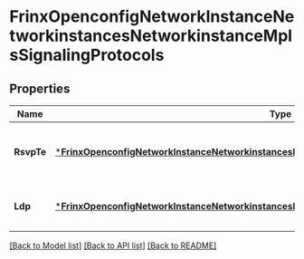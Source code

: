 # FrinxOpenconfigNetworkInstanceNetworkinstancesNetworkinstanceMplsSignalingProtocols

## Properties
Name | Type | Description | Notes
------------ | ------------- | ------------- | -------------
**RsvpTe** | [***FrinxOpenconfigNetworkInstanceNetworkinstancesNetworkinstanceMplsSignalingprotocolsRsvpTe**](frinx.openconfig.network.instance.networkinstances.networkinstance.mpls.signalingprotocols.RsvpTe.md) | Optional[RSVP-TE global signaling protocol configuration] REF:Optional.empty | [optional] [default to null]
**Ldp** | [***FrinxOpenconfigNetworkInstanceNetworkinstancesNetworkinstanceMplsSignalingprotocolsLdp**](frinx.openconfig.network.instance.networkinstances.networkinstance.mpls.signalingprotocols.Ldp.md) | Optional[LDP global signaling configuration] REF:Optional.empty | [optional] [default to null]

[[Back to Model list]](../README.md#documentation-for-models) [[Back to API list]](../README.md#documentation-for-api-endpoints) [[Back to README]](../README.md)


